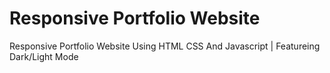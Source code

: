 # Responsive Portfolio Website
 Responsive Portfolio Website Using HTML CSS And Javascript | Featureing Dark/Light Mode

